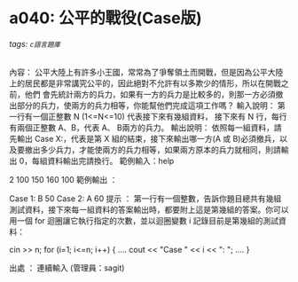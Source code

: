 # a040: 公平的戰役(Case版)
###### tags: `c語言題庫`
內容：
公平大陸上有許多小王國，常常為了爭奪領土而開戰，但是因為公平大陸上的居民都是非常講究公平的，因此絕對不允許有以多欺少的情形，所以在開戰之前，他們 會先統計兩方的兵力，如果有一方的兵力是比較多的，則那一方必須撤出部分的兵力，使兩方的兵力相等，你能幫他們完成這項工作嗎？
輸入說明：
第一行有一個正整數 N (1<=N<=10) 代表接下來有幾組資料，
接下來有 N 行，每行有兩個正整數 A、B，代表 A、 B兩方的兵力。
輸出說明：
依照每一組資料，請先輸出 Case X:，代表是第 X 組的結束，接下來輸出哪一方(A 或 B)必須撤兵，以及要撤出多少兵力，才能使兩方的兵力相等，如果兩方原本的兵力就相同，則請輸出 0，每組資料輸出完請換行。
範例輸入：help

2
100 150
160 100
範例輸出 ：

Case 1: B 50
Case 2: A 60
提示 ：
第一行有一個整數，告訴你題目總共有幾組測試資料，接下來每一組資料的答案輸出時，都要附上這是第幾組的答案。你可以用一個 for 迴圈讓它執行指定的次數，並以迴圈變數 i 記錄目前是第幾組的測試資料：

cin >> n;
for (i=1; i<=n; i++)
{
    ....
    cout << "Case " << i << ": ";
    ....
}

出處 ：
連續輸入 (管理員：sagit)

